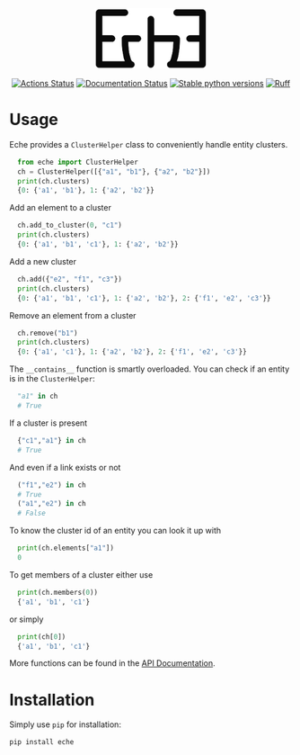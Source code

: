 <p align="center">
<img src="https://github.com/dobraczka/eche/raw/main/docs/assets/logo.png" alt="eche logo", width=200/>
</p>

<p align="center">
<a href="https://github.com/dobraczka/eche/actions/workflows/main.yml"><img alt="Actions Status" src="https://github.com/dobraczka/eche/actions/workflows/main.yml/badge.svg?branch=main"></a>
<a href='https://eche.readthedocs.io/en/latest/?badge=latest'><img src='https://readthedocs.org/projects/eche/badge/?version=latest' alt='Documentation Status' /></a>
<a href="https://pypi.org/project/eche"/><img alt="Stable python versions" src="https://img.shields.io/pypi/pyversions/eche"></a>
<a href="https://github.com/astral-sh/ruff"><img src="https://img.shields.io/endpoint?url=https://raw.githubusercontent.com/astral-sh/ruff/main/assets/badge/v2.json" alt="Ruff" style="max-width:100%;"></a>
</p>

Usage
=====
Eche provides a `ClusterHelper` class to conveniently handle entity clusters.

```python
  from eche import ClusterHelper
  ch = ClusterHelper([{"a1", "b1"}, {"a2", "b2"}])
  print(ch.clusters)
  {0: {'a1', 'b1'}, 1: {'a2', 'b2'}}
```

Add an element to a cluster

```python
  ch.add_to_cluster(0, "c1")
  print(ch.clusters)
  {0: {'a1', 'b1', 'c1'}, 1: {'a2', 'b2'}}
```

Add a new cluster

```python
  ch.add({"e2", "f1", "c3"})
  print(ch.clusters)
  {0: {'a1', 'b1', 'c1'}, 1: {'a2', 'b2'}, 2: {'f1', 'e2', 'c3'}}
```

Remove an element from a cluster

```python
  ch.remove("b1")
  print(ch.clusters)
  {0: {'a1', 'c1'}, 1: {'a2', 'b2'}, 2: {'f1', 'e2', 'c3'}}
```

The ``__contains__`` function is smartly overloaded. You can check if an entity is in the `ClusterHelper`:

```python
  "a1" in ch
  # True
```

If a cluster is present

```python
  {"c1","a1"} in ch
  # True
```

And even if a link exists or not

```python
  ("f1","e2") in ch
  # True
  ("a1","e2") in ch
  # False
```

To know the cluster id of an entity you can look it up with

```python
  print(ch.elements["a1"])
  0
```

To get members of a cluster either use

```python
  print(ch.members(0))
  {'a1', 'b1', 'c1'}
```

or simply

```python
  print(ch[0])
  {'a1', 'b1', 'c1'}
```

More functions can be found in the [API Documentation](reference/eche/).

Installation
============
Simply use `pip` for installation:
```
pip install eche
```
